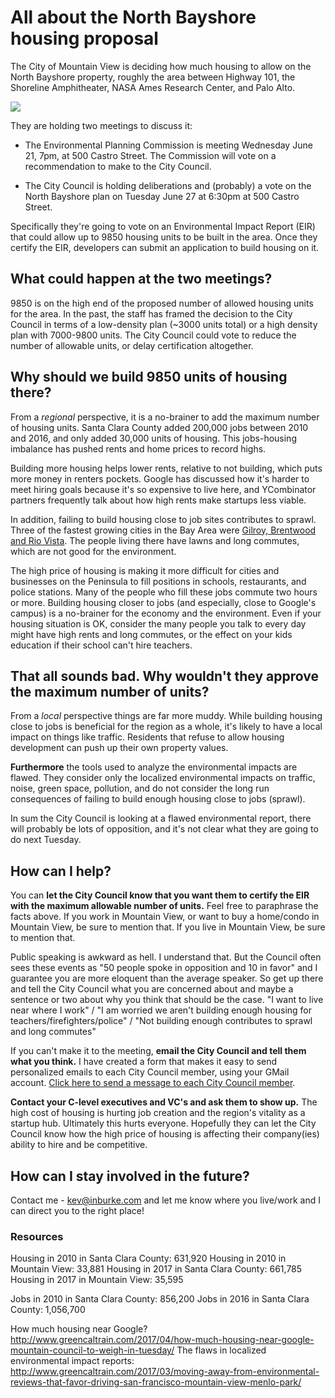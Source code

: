 # All about the North Bayshore housing proposal

The City of Mountain View is deciding how much housing to allow on the North
Bayshore property, roughly the area between Highway 101, the Shoreline
Amphitheater, NASA Ames Research Center, and Palo Alto.

<img src="https://github.com/kevinburke/public-comments/blob/master/north-bayshore-mountain-view/bayshore-map.png?raw=true">

They are holding two meetings to discuss it:

- The Environmental Planning Commission is meeting Wednesday June 21, 7pm, at
  500 Castro Street. The Commission will vote on a recommendation to make to the
  City Council.

- The City Council is holding deliberations and (probably) a vote on the North
Bayshore plan on Tuesday June 27 at 6:30pm at 500 Castro Street.

Specifically they're going to vote on an Environmental Impact Report (EIR) that
could allow up to 9850 housing units to be built in the area. Once they certify
the EIR, developers can submit an application to build housing on it.

## What could happen at the two meetings?

9850 is on the high end of the proposed number of allowed housing units for
the area. In the past, the staff has framed the decision to the City Council
in terms of a low-density plan (~3000 units total) or a high density plan with
7000-9800 units. The City Council could vote to reduce the number of allowable
units, or delay certification altogether.

## Why should we build 9850 units of housing there?

From a *regional* perspective, it is a no-brainer to add the maximum number of
housing units. Santa Clara County added 200,000 jobs between 2010 and 2016, and
only added 30,000 units of housing. This jobs-housing imbalance has pushed rents
and home prices to record highs.

Building more housing helps lower rents, relative to not building, which puts
more money in renters pockets. Google has discussed how it's harder to meet
hiring goals because it's so expensive to live here, and YCombinator partners
frequently talk about how high rents make startups less viable.

In addition, failing to build housing close to job sites contributes to sprawl.
Three of the fastest growing cities in the Bay Area were [Gilroy, Brentwood and
Rio Vista][sprawl]. The people living there have lawns and long commutes, which
are not good for the environment.

The high price of housing is making it more difficult for cities and businesses
on the Peninsula to fill positions in schools, restaurants, and police
stations. Many of the people who fill these jobs commute two hours or more.
Building housing closer to jobs (and especially, close to Google's campus) is a
no-brainer for the economy and the environment. Even if your housing situation
is OK, consider the many people you talk to every day might have high rents and
long commutes, or the effect on your kids education if their school can't hire
teachers.

## That all sounds bad. Why wouldn't they approve the maximum number of units?

From a *local* perspective things are far more muddy. While building housing
close to jobs is beneficial for the region as a whole, it's likely to have a
local impact on things like traffic. Residents that refuse to allow housing
development can push up their own property values.

**Furthermore** the tools used to analyze the environmental impacts are flawed.
They consider only the localized environmental impacts on traffic, noise, green
space, pollution, and do not consider the long run consequences of failing to
build enough housing close to jobs (sprawl).

In sum the City Council is looking at a flawed environmental report, there will
probably be lots of opposition, and it's not clear what they are going to do
next Tuesday.

## How can I help?

You can **let the City Council know that you want them to certify the EIR with
the maximum allowable number of units.** Feel free to paraphrase the facts
above. If you work in Mountain View, or want to buy a home/condo in Mountain
View, be sure to mention that. If you live in Mountain View, be sure to mention
that.

Public speaking is awkward as hell. I understand that. But the Council
often sees these events as "50 people spoke in opposition and 10 in favor"
and I guarantee you are more eloquent than the average speaker. So get up
there and tell the City Council what you are concerned about and maybe a
sentence or two about why you think that should be the case. "I want to live
near where I work" / "I am worried we aren't building enough housing for
teachers/firefighters/police" / "Not building enough contributes to sprawl and
long commutes"

If you can't make it to the meeting, **email the City Council and tell them
what you think.** I have created a form that makes it easy to send personalized
emails to each City Council member, using your GMail account. [Click here to
send a message to each City Council member][city-council].

**Contact your C-level executives and VC's and ask them to show up.** The high
cost of housing is hurting job creation and the region's vitality as a startup
hub. Ultimately this hurts everyone. Hopefully they can let the City Council
know how the high price of housing is affecting their company(ies) ability to
hire and be competitive.

## How can I stay involved in the future?

Contact me - kev@inburke.com and let me know where you live/work and I can
direct you to the right place!

### Resources

Housing in 2010 in Santa Clara County: 631,920
Housing in 2010 in Mountain View:       33,881
Housing in 2017 in Santa Clara County: 661,785
Housing in 2017 in Mountain View:       35,595

Jobs in 2010 in Santa Clara County:   856,200
Jobs in 2016 in Santa Clara County: 1,056,700

How much housing near Google? http://www.greencaltrain.com/2017/04/how-much-housing-near-google-mountain-council-to-weigh-in-tuesday/
The flaws in localized environmental impact reports: http://www.greencaltrain.com/2017/03/moving-away-from-environmental-reviews-that-favor-driving-san-francisco-mountain-view-menlo-park/

[sprawl]: http://www.eastbaytimes.com/2017/05/01/as-california-grows-menlo-park-and-other-bay-area-cities-see-population-boom/
[city-council]: https://sf-yimby-emailer.appspot.com/mountain-view
